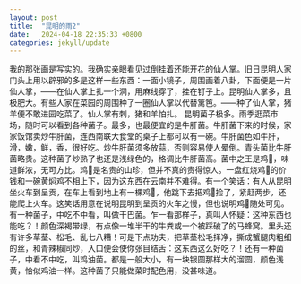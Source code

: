 ```yaml
---
layout: post
title:  "昆明的雨2"
date:   2024-04-18 22:35:33 +0800
categories: jekyll/update
---
```

我的那张画是写实的。我确实亲眼看见过倒挂着还能开花的仙人掌。旧日昆明人家门头上用以辟邪的多是这样一些东西：一面小镜子，周围画着八卦，下面便是一片仙人掌，——在仙人掌上扎一个洞，用麻线穿了，挂在钉子上。昆明仙人掌多，且极肥大。有些人家在菜园的周围种了一圈仙人掌以代替篱笆。——种了仙人掌，猪羊便不敢进园吃菜了。仙人掌有刺，猪和羊怕扎。
昆明菌子极多。雨季逛菜市场，随时可以看到各种菌子。最多，也最便宜的是牛肝菌。牛肝菌下来的时候，家家饭馆卖炒牛肝菌，连西南联大食堂的桌子上都可以有一碗。牛肝菌色如牛肝，滑，嫩，鲜，香，很好吃。炒牛肝菌须多放蒜，否则容易使人晕倒。青头菌比牛肝菌略贵。这种菌子炒熟了也还是浅绿色的，格调比牛肝菌高。菌中之王是鸡𭎂，味道鲜浓，无可方比。鸡𭎂是名贵的山珍，但并不真的贵得惊人。一盘红烧鸡𭎂的价钱和一碗黄焖鸡不相上下，因为这东西在云南并不难得。有一个笑话：有人从昆明坐火车到呈贡，在车上看到地上有一棵鸡𭎂，他跳下去把鸡𭎂捡了，紧赶两步，还能爬上火车。这笑话用意在说明昆明到呈贡的火车之慢，但也说明鸡𭎂随处可见。有一种菌子，中吃不中看，叫做干巴菌。乍一看那样子，真叫人怀疑：这种东西也能吃？！颜色深褐带绿，有点像一堆半干的牛粪或一个被踩破了的马蜂窝。里头还有许多草茎、松毛、乱七八糟！可是下点功夫，把草茎松毛择净，撕成蟹腿肉粗细的丝，和青辣椒同炒，入口便会使你张目结舌：这东西这么好吃？！还有一种菌子，中看不中吃，叫鸡油菌。都是一般大小，有一块银圆那样大的溜圆，颜色浅黄，恰似鸡油一样。这种菌子只能做菜时配色用，没甚味道。
